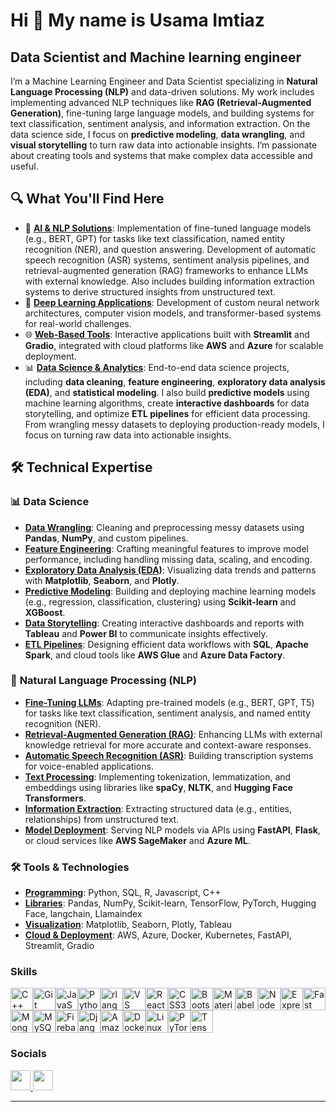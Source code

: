 Hi 👋 My name is Usama Imtiaz
=============================

Data Scientist and Machine learning engineer
--------------------------------------------

I’m a Machine Learning Engineer and Data Scientist specializing in **Natural Language Processing (NLP)** and data-driven solutions. My work includes implementing advanced NLP techniques like **RAG (Retrieval-Augmented Generation)**, fine-tuning large language models, and building systems for text classification, sentiment analysis, and information extraction. On the data science side, I focus on **predictive modeling**, **data wrangling**, and **visual storytelling** to turn raw data into actionable insights. I’m passionate about creating tools and systems that make complex data accessible and useful.

## 🔍 What You'll Find Here

- 🧠 <ins>**AI & NLP Solutions**</ins>: Implementation of fine-tuned language models (e.g., BERT, GPT) for tasks like text classification, named entity recognition (NER), and question answering. Development of automatic speech recognition (ASR) systems, sentiment analysis pipelines, and retrieval-augmented generation (RAG) frameworks to enhance LLMs with external knowledge. Also includes building information extraction systems to derive structured insights from unstructured text. 
- 🤖 <ins>**Deep Learning Applications**</ins>: Development of custom neural network architectures, computer vision models, and transformer-based systems for real-world challenges.  
- 🌐 <ins>**Web-Based Tools**</ins>: Interactive applications built with **Streamlit** and **Gradio**, integrated with cloud platforms like **AWS** and **Azure** for scalable deployment.  
- 📊 <ins>**Data Science & Analytics**</ins>: End-to-end data science projects, including **data cleaning**, **feature engineering**, **exploratory data analysis (EDA)**, and **statistical modeling**. I also build **predictive models** using machine learning algorithms, create **interactive dashboards** for data storytelling, and optimize **ETL pipelines** for efficient data processing. From wrangling messy datasets to deploying production-ready models, I focus on turning raw data into actionable insights.

## 🛠️ **Technical Expertise**

### 📊 **Data Science**
  
  - <ins>**Data Wrangling**</ins>: Cleaning and preprocessing messy datasets using **Pandas**, **NumPy**, and custom pipelines.  
  - <ins>**Feature Engineering**</ins>: Crafting meaningful features to improve model performance, including handling missing data, scaling, and encoding.  
  - <ins>**Exploratory Data Analysis (EDA)**</ins>: Visualizing data trends and patterns with **Matplotlib**, **Seaborn**, and **Plotly**.  
  - <ins>**Predictive Modeling**</ins>: Building and deploying machine learning models (e.g., regression, classification, clustering) using **Scikit-learn** and **XGBoost**.  
  - <ins>**Data Storytelling**</ins>: Creating interactive dashboards and reports with **Tableau** and **Power BI** to communicate insights effectively.  
  - <ins>**ETL Pipelines**</ins>: Designing efficient data workflows with **SQL**, **Apache Spark**, and cloud tools like **AWS Glue** and **Azure Data Factory**.

### 🧠 **Natural Language Processing (NLP)**  

- <ins>**Fine-Tuning LLMs**</ins>: Adapting pre-trained models (e.g., BERT, GPT, T5) for tasks like text classification, sentiment analysis, and named entity recognition (NER).  
- <ins>**Retrieval-Augmented Generation (RAG)**</ins>: Enhancing LLMs with external knowledge retrieval for more accurate and context-aware responses.  
- <ins>**Automatic Speech Recognition (ASR)**</ins>: Building transcription systems for voice-enabled applications.  
- <ins>**Text Processing**</ins>: Implementing tokenization, lemmatization, and embeddings using libraries like **spaCy**, **NLTK**, and **Hugging Face Transformers**.  
- <ins>**Information Extraction**</ins>: Extracting structured data (e.g., entities, relationships) from unstructured text.  
- <ins>**Model Deployment**</ins>: Serving NLP models via APIs using **FastAPI**, **Flask**, or cloud services like **AWS SageMaker** and **Azure ML**.

### 🛠️ **Tools & Technologies**

- <ins>**Programming**</ins>: Python, SQL, R, Javascript, C++  
- <ins>**Libraries**</ins>: Pandas, NumPy, Scikit-learn, TensorFlow, PyTorch, Hugging Face, langchain, Llamaindex  
- <ins>**Visualization**</ins>: Matplotlib, Seaborn, Plotly, Tableau  
- <ins>**Cloud & Deployment**</ins>: AWS, Azure, Docker, Kubernetes, FastAPI, Streamlit, Gradio  

### Skills

<p align="left">
<a href="https://docs.microsoft.com/en-us/cpp/?view=msvc-170" target="_blank" rel="noreferrer"><img src="https://raw.githubusercontent.com/danielcranney/readme-generator/main/public/icons/skills/cplusplus-colored.svg" width="36" height="36" alt="C++" /></a><a href="https://git-scm.com/" target="_blank" rel="noreferrer"><img src="https://raw.githubusercontent.com/danielcranney/readme-generator/main/public/icons/skills/git-colored.svg" width="36" height="36" alt="Git" /></a><a href="https://developer.mozilla.org/en-US/docs/Web/JavaScript" target="_blank" rel="noreferrer"><img src="https://raw.githubusercontent.com/danielcranney/readme-generator/main/public/icons/skills/javascript-colored.svg" width="36" height="36" alt="JavaScript" /></a><a href="https://www.python.org/" target="_blank" rel="noreferrer"><img src="https://raw.githubusercontent.com/danielcranney/readme-generator/main/public/icons/skills/python-colored.svg" width="36" height="36" alt="Python" /></a><a href="https://www.r-project.org/" target="_blank" rel="noreferrer"><img src="https://raw.githubusercontent.com/danielcranney/readme-generator/main/public/icons/skills/rlang-colored.svg" width="36" height="36" alt="rlang" /></a><a href="https://code.visualstudio.com/" target="_blank" rel="noreferrer"><img src="https://raw.githubusercontent.com/danielcranney/readme-generator/main/public/icons/skills/visualstudiocode.svg" width="36" height="36" alt="VS Code" /></a><a href="https://reactjs.org/" target="_blank" rel="noreferrer"><img src="https://raw.githubusercontent.com/danielcranney/readme-generator/main/public/icons/skills/react-colored.svg" width="36" height="36" alt="React" /></a><a href="https://www.w3.org/TR/CSS/#css" target="_blank" rel="noreferrer"><img src="https://raw.githubusercontent.com/danielcranney/readme-generator/main/public/icons/skills/css3-colored.svg" width="36" height="36" alt="CSS3" /></a><a href="https://getbootstrap.com/" target="_blank" rel="noreferrer"><img src="https://raw.githubusercontent.com/danielcranney/readme-generator/main/public/icons/skills/bootstrap-colored.svg" width="36" height="36" alt="Bootstrap" /></a><a href="https://mui.com/" target="_blank" rel="noreferrer"><img src="https://raw.githubusercontent.com/danielcranney/readme-generator/main/public/icons/skills/materialui-colored.svg" width="36" height="36" alt="Material UI" /></a><a href="https://babeljs.io/" target="_blank" rel="noreferrer"><img src="https://raw.githubusercontent.com/danielcranney/readme-generator/main/public/icons/skills/babel-colored.svg" width="36" height="36" alt="Babel" /></a><a href="https://nodejs.org/en/" target="_blank" rel="noreferrer"><img src="https://raw.githubusercontent.com/danielcranney/readme-generator/main/public/icons/skills/nodejs-colored.svg" width="36" height="36" alt="NodeJS" /></a><a href="https://expressjs.com/" target="_blank" rel="noreferrer"><img src="https://raw.githubusercontent.com/danielcranney/readme-generator/main/public/icons/skills/express-colored.svg" width="36" height="36" alt="Express" /></a><a href="https://fastapi.tiangolo.com/" target="_blank" rel="noreferrer"><img src="https://raw.githubusercontent.com/danielcranney/readme-generator/main/public/icons/skills/fastapi-colored.svg" width="36" height="36" alt="Fast API" /></a><a href="https://www.mongodb.com/" target="_blank" rel="noreferrer"><img src="https://raw.githubusercontent.com/danielcranney/readme-generator/main/public/icons/skills/mongodb-colored.svg" width="36" height="36" alt="MongoDB" /></a><a href="https://www.mysql.com/" target="_blank" rel="noreferrer"><img src="https://raw.githubusercontent.com/danielcranney/readme-generator/main/public/icons/skills/mysql-colored.svg" width="36" height="36" alt="MySQL" /></a><a href="https://firebase.google.com/" target="_blank" rel="noreferrer"><img src="https://raw.githubusercontent.com/danielcranney/readme-generator/main/public/icons/skills/firebase-colored.svg" width="36" height="36" alt="Firebase" /></a><a href="https://www.djangoproject.com/" target="_blank" rel="noreferrer"><img src="https://raw.githubusercontent.com/danielcranney/readme-generator/main/public/icons/skills/django-colored.svg" width="36" height="36" alt="Django" /></a><a href="https://aws.amazon.com" target="_blank" rel="noreferrer"><img src="https://raw.githubusercontent.com/danielcranney/readme-generator/main/public/icons/skills/aws-colored.svg" width="36" height="36" alt="Amazon Web Services" /></a><a href="https://www.docker.com/" target="_blank" rel="noreferrer"><img src="https://raw.githubusercontent.com/danielcranney/readme-generator/main/public/icons/skills/docker-colored.svg" width="36" height="36" alt="Docker" /></a><a href="https://www.linux.org" target="_blank" rel="noreferrer"><img src="https://raw.githubusercontent.com/danielcranney/readme-generator/main/public/icons/skills/linux-colored.svg" width="36" height="36" alt="Linux" /></a><a href="https://pytorch.org/" target="_blank" rel="noreferrer"><img src="https://raw.githubusercontent.com/danielcranney/readme-generator/main/public/icons/skills/pytorch-colored.svg" width="36" height="36" alt="PyTorch" /></a><a href="https://www.tensorflow.org/" target="_blank" rel="noreferrer"><img src="https://raw.githubusercontent.com/danielcranney/readme-generator/main/public/icons/skills/tensorflow-colored.svg" width="36" height="36" alt="TensorFlow" /></a>
</p>


### Socials


<p align="left"> <a href="https://www.github.com/Usama-Imtiaz-07" target="_blank" rel="noreferrer"> <picture> <source media="(prefers-color-scheme: dark)" srcset="https://raw.githubusercontent.com/danielcranney/readme-generator/main/public/icons/socials/github-dark.svg" /> <source media="(prefers-color-scheme: light)" srcset="https://raw.githubusercontent.com/danielcranney/readme-generator/main/public/icons/socials/github.svg" /> <img src="https://raw.githubusercontent.com/danielcranney/readme-generator/main/public/icons/socials/github.svg" width="32" height="32" /> </picture> </a> <a href="https://www.linkedin.com/in/usama-imtiaz-a2a66721a/" target="_blank" rel="noreferrer"> <picture> <source media="(prefers-color-scheme: dark)" srcset="https://raw.githubusercontent.com/danielcranney/readme-generator/main/public/icons/socials/linkedin-dark.svg" /> <source media="(prefers-color-scheme: light)" srcset="https://raw.githubusercontent.com/danielcranney/readme-generator/main/public/icons/socials/linkedin.svg" /> <img src="https://raw.githubusercontent.com/danielcranney/readme-generator/main/public/icons/socials/linkedin.svg" width="32" height="32" /> </picture> </a></p>

-------------

